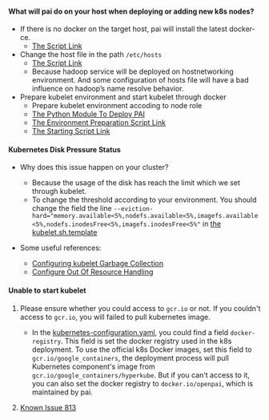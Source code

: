 
#### What will pai do on your host when deploying or adding new k8s nodes?

- If there is no docker on the target host, pai will install the latest docker-ce.
    - [The Script Link](../k8sPaiLibrary/maintaintool/docker-ce-install.sh)
- Change the host file in the path ```/etc/hosts```
    - [The Script Link](../k8sPaiLibrary/maintaintool/hosts-check.sh)
    - Because hadoop service will be deployed on hostnetworking environment. And some configuration of hosts file will have a bad influence on hadoop’s name resolve behavior.
- Prepare kubelet environment and start kubelet through docker
    - Prepare kubelet environment accoding to node role
    - [The Python Module To Deploy PAI](../k8sPaiLibrary/maintainlib/deploy.py)
    - [The Environment Preparation Script Link](../k8sPaiLibrary/maintaintool/kubelet-start.sh)
    - [The Starting Script Link](../k8sPaiLibrary/template/kubelet.sh.template)

#### Kubernetes Disk Pressure Status

- Why does this issue happen on your cluster?
    - Because the usage of the disk has reach the limit which we set through kubelet.
    - To change the threshold according to your environment. You should change the field the line ```--eviction-hard="memory.available<5%,nodefs.available<5%,imagefs.available<5%,nodefs.inodesFree<5%,imagefs.inodesFree<5%"``` in [the kubelet.sh.template](../k8sPaiLibrary/template/kubelet.sh.template)


- Some useful references:
    - [Configuring kubelet Garbage Collection](https://kubernetes.io/docs/concepts/cluster-administration/kubelet-garbage-collection/)
    - [Configure Out Of Resource Handling](https://kubernetes.io/docs/tasks/administer-cluster/out-of-resource/)


#### Unable to start kubelet

1) Please ensure whether you could access to ```gcr.io``` or not. If you couldn't access to ```gcr.io```, you will failed to pull kubernetes image.
    - In the [kubernetes-configuration.yaml](../../cluster-configuration/kubernetes-configuration.yaml), you could find a field ```docker-registry```. This field is set the docker registry used in the k8s deployment. To use the official k8s Docker images, set this field to ```gcr.io/google_containers```, the deployment process will pull Kubernetes component's image from ```gcr.io/google_containers/hyperkube```. But if you can't access to it, you can also set the docker registry to ```docker.io/openpai```, which is maintained by pai.

2) [ Known Issue 813](https://github.com/Microsoft/pai/issues/813)

